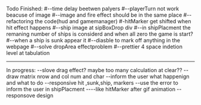 Todo Finished: 
#--time delay beetwen palyers 
#--playerTurn not work beacuse of image 
#--image and fire effect should be in the same place 
#--refactoring the code(hud and gamemanager) 
#-hitMarker get shifted when hit effect happens
#--ship image at sipBoxDrop div 
#--in shipPlacment the remaning number of ships is considerd and when all zero the game is start? 
#--when a ship is sunk appear it 
#--diasble to mark off anything in the webpage
#--solve dropArea effectproblem
#--prettier 4 space indetion level at tabulation 

---

In progress: 
--slove drag effect? maybe too many calculation at clear??
--draw matrix nrow and col num and char 
--inform the user what happenign and what to do 
--responsive hit ,sunk,ship, markers 
--use the error to inform the user in shipPlacment 
----like hitMarker after gif animation 
--responsove design
